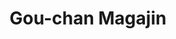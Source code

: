 --- 
title: "Gou-chan Magajin"
publishdate: "2019-9-9T16:48:46+02:00"
src: "https://365manga.net/manga/gou-chan-magajin"
image: "https://data.365manga.net/images/thumbnails/1945-gou-chan-magajin.jpg"
description: "It is a short story collection to commemorate the forty anniversary cartoonist life of Go Nagai. And decorate the top, 'Sirene birth Guide'. Birth secret story of that Sirene."
---